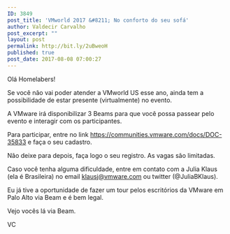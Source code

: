 ```yaml
---
ID: 3849
post_title: 'VMworld 2017 &#8211; No conforto do seu sofá'
author: Valdecir Carvalho
post_excerpt: ""
layout: post
permalink: http://bit.ly/2uBweoH
published: true
post_date: 2017-08-08 07:00:27
---
```

Olá Homelabers!

Se você não vai poder atender a VMworld US esse ano, ainda tem a possibilidade de estar presente (virtualmente) no evento.

A VMware irá disponibilizar 3 Beams para que você possa passear pelo evento e interagir com os participantes.

Para participar, entre no link <a href="https://communities.vmware.com/docs/DOC-35833" target="_blank" rel="noopener">https://communities.vmware.com/docs/DOC-35833</a> e faça o seu cadastro.

Não deixe para depois, faça logo o seu registro. As vagas são limitadas.

Caso você tenha alguma dificuldade, entre em contato com a Julia Klaus (ela é Brasileira) no email <u><a href="mailto:klausj@vmware.com">klausj@vmware.com</a></u> ou twitter (@JuliaBKlaus).<u></u>

Eu já tive a oportunidade de fazer um tour pelos escritórios da VMware em Palo Alto via Beam e é bem legal.

Vejo vocês lá via Beam.

VC

&nbsp;
